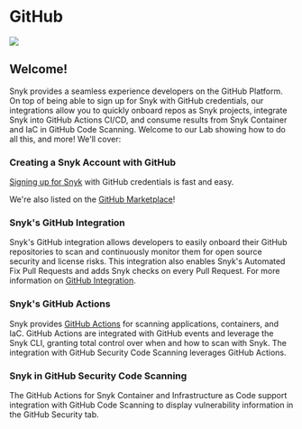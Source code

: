 # GitHub

![](https://partner-workshop-assets.s3.us-east-2.amazonaws.com/snykgh.jpg)

## Welcome!

Snyk provides a seamless experience developers on the GitHub Platform. On top of being able to sign up for Snyk with GitHub credentials, our integrations allow you to quickly onboard repos as Snyk projects, integrate Snyk into GitHub Actions CI/CD, and consume results from Snyk Container and IaC in GitHub Code Scanning. Welcome to our Lab showing how to do all this, and more! We'll cover:

### Creating a Snyk Account with GitHub

[Signing up for Snyk](https://app.snyk.io/login) with GitHub credentials is fast and easy.

We're also listed on the [GitHub Marketplace](https://github.com/marketplace/snyk)!

### Snyk's GitHub Integration

‌Snyk's GitHub integration allows developers to easily onboard their GitHub repositories to scan and continuously monitor them for open source security and license risks. This integration also enables Snyk's Automated Fix Pull Requests and adds Snyk checks on every Pull Request. For more information on [GitHub Integration](../../../integrations/git-repository-and-ci-cd-integrations-comparisons/git-repository-scm-integrations/github-integration.md).

### Snyk's GitHub Actions

Snyk provides [GitHub Actions](https://github.com/features/actions) for scanning applications, containers, and IaC. GitHub Actions are integrated with GitHub events and leverage the Snyk CLI, granting total control over when and how to scan with Snyk. The integration with GitHub Security Code Scanning leverages GitHub Actions.

### Snyk in GitHub Security Code Scanning

The GitHub Actions for Snyk Container and Infrastructure as Code support integration with GitHub Code Scanning to display vulnerability information in the GitHub Security tab.
